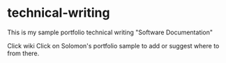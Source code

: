 # technical-writing
This is my sample portfolio technical writing "Software Documentation"


Click wiki
Click on Solomon's portfolio sample to add or suggest where to from there.
